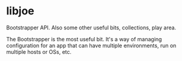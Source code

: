 libjoe
======

Bootstrapper API. Also some other useful bits, collections, play area.

The Bootstrapper is the most useful bit. It's a way of managing configuration for an app that can have multiple environments, run on multiple hosts or OSs, etc.
